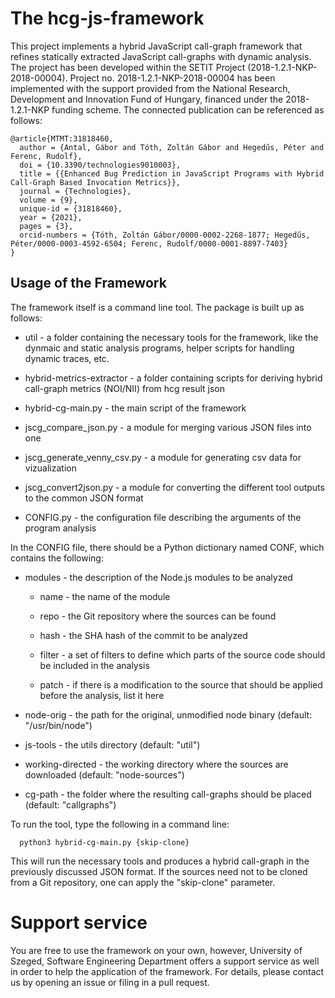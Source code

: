 # The hcg-js-framework
This project implements a hybrid JavaScript call-graph framework that refines statically extracted JavaScript call-graphs with dynamic analysis. The project has been developed within the SETIT Project (2018-1.2.1-NKP-2018-00004). Project no. 2018-1.2.1-NKP-2018-00004 has been implemented with the support provided from the National Research, Development and Innovation Fund of Hungary, financed under the 2018-1.2.1-NKP funding scheme.
The connected publication can be referenced as follows:

```
@article{MTMT:31818460,
  author = {Antal, Gábor and Tóth, Zoltán Gábor and Hegedűs, Péter and Ferenc, Rudolf},
  doi = {10.3390/technologies9010003},
  title = {{Enhanced Bug Prediction in JavaScript Programs with Hybrid Call-Graph Based Invocation Metrics}},
  journal = {Technologies},
  volume = {9},
  unique-id = {31818460},
  year = {2021},
  pages = {3},
  orcid-numbers = {Tóth, Zoltán Gábor/0000-0002-2268-1877; Hegedűs, Péter/0000-0003-4592-6504; Ferenc, Rudolf/0000-0001-8897-7403}
}
```

Usage of the Framework
----------------------

The framework itself is a command line tool. The package is built up as
follows:

-   util - a folder containing the necessary tools for the framework,
    like the dynmaic and static analysis programs, helper scripts for
    handling dynamic traces, etc.

-   hybrid-metrics-extractor - a folder containing scripts for deriving
    hybrid call-graph metrics (NOI/NII) from hcg result json

-   hybrid-cg-main.py - the main script of the framework

-   jscg\_compare\_json.py - a module for merging various JSON files
    into one

-   jscg\_generate\_venny\_csv.py - a module for generating csv data
    for vizualization

-   jscg\_convert2json.py - a module for converting the different tool
    outputs to the common JSON format

-   CONFIG.py - the configuration file describing the arguments of the
    program analysis

In the CONFIG file, there should be a Python dictionary named CONF,
which contains the following:

-   modules - the description of the Node.js modules to be analyzed

    -   name - the name of the module

    -   repo - the Git repository where the sources can be found

    -   hash - the SHA hash of the commit to be analyzed

    -   filter - a set of filters to define which parts of the source
        code should be included in the analysis

    -   patch - if there is a modification to the source that should be
        applied before the analysis, list it here

-   node-orig - the path for the original, unmodified node binary
    (default: \"/usr/bin/node\")

-   js-tools - the utils directory (default: \"util\")

-   working-directed - the working directory where the sources are
    downloaded (default: \"node-sources\")

-   cg-path - the folder where the resulting call-graphs should be
    placed (default: \"callgraphs\")

To run the tool, type the following in a command line:

      python3 hybrid-cg-main.py {skip-clone}

This will run the necessary tools and produces a hybrid call-graph in
the previously discussed JSON format. If the sources need not to be
cloned from a Git repository, one can apply the \"skip-clone\"
parameter.

# Support service
You are free to use the framework on your own, however, University of Szeged, Software Engineering Department offers a support service as well in order to help the application of the framework. For details, please contact us by opening an issue or filing in a pull request.

